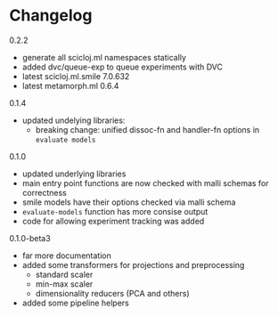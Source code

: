 # Changelog

0.2.2
 - generate all scicloj.ml namespaces statically
 - added dvc/queue-exp to queue experiments with DVC
 - latest scicloj.ml.smile 7.0.632
 - latest metamorph.ml 0.6.4
 

0.1.4
 - updated undelying libraries:
   - breaking change: unified dissoc-fn and handler-fn options in `evaluate models`

0.1.0
- updated underlying libraries 
- main entry point functions are now checked with malli schemas for correctness
- smile models have their options checked via malli schema
- `evaluate-models` function has more consise output
- code for allowing experiment tracking was added


0.1.0-beta3
- far more documentation
- added some transformers for projections and preprocessing
  - standard scaler
  - min-max scaler
  - dimensionality reducers (PCA and others)
- added some pipeline helpers


